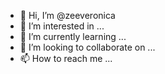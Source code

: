 - 👋 Hi, I’m @zeeveronica
- 👀 I’m interested in ...
- 🌱 I’m currently learning ...
- 💞️ I’m looking to collaborate on ...
- 📫 How to reach me ...

<!---
zeeveronica/zeeveronica is a ✨ special ✨ repository because its `README.md` (this file) appears on your GitHub profile.
You can click the Preview link to take a look at your changes.
--->
